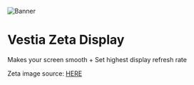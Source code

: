 ![Banner](https://github.com/user-attachments/assets/6c87ab8e-21bb-400b-8e64-ee5aeb0a64a9)

# Vestia Zeta Display
Makes your screen smooth + Set highest display refresh rate

Zeta image source: [HERE](https://virtualyoutuber.fandom.com/wiki/Vestia_Zeta/Gallery)
